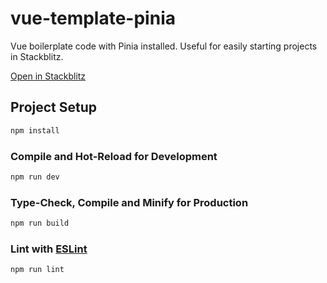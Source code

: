 # vue-template-pinia

Vue boilerplate code with Pinia installed. Useful for easily starting 
projects in Stackblitz.

[Open in 
Stackblitz](https://stackblitz.com/github/danielkellyio/vue-template-pinia)

## Project Setup

```sh
npm install
```

### Compile and Hot-Reload for Development

```sh
npm run dev
```

### Type-Check, Compile and Minify for Production

```sh
npm run build
```

### Lint with [ESLint](https://eslint.org/)

```sh
npm run lint
```
